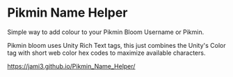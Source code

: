 # Pikmin Name Helper

Simple way to add colour to your Pikmin Bloom Username or Pikmin.

Pikmin bloom uses Unity Rich Text tags, this just combines the Unity's Color tag with short web color hex codes to maximize available characters.

https://jami3.github.io/Pikmin_Name_Helper/
